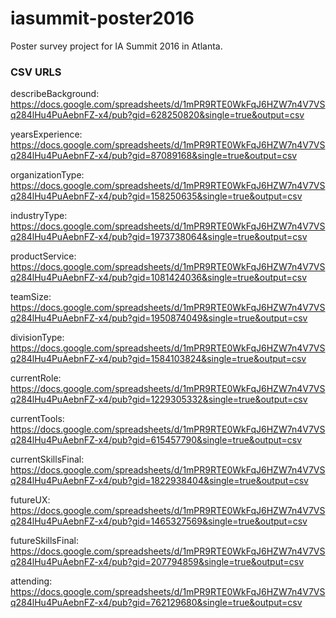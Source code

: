 # iasummit-poster2016

Poster survey project for IA Summit 2016 in Atlanta.

### CSV URLS
describeBackground:
https://docs.google.com/spreadsheets/d/1mPR9RTE0WkFqJ6HZW7n4V7VSq284lHu4PuAebnFZ-x4/pub?gid=628250820&single=true&output=csv

yearsExperience:
https://docs.google.com/spreadsheets/d/1mPR9RTE0WkFqJ6HZW7n4V7VSq284lHu4PuAebnFZ-x4/pub?gid=87089168&single=true&output=csv

organizationType:
https://docs.google.com/spreadsheets/d/1mPR9RTE0WkFqJ6HZW7n4V7VSq284lHu4PuAebnFZ-x4/pub?gid=158250635&single=true&output=csv

industryType:
https://docs.google.com/spreadsheets/d/1mPR9RTE0WkFqJ6HZW7n4V7VSq284lHu4PuAebnFZ-x4/pub?gid=1973738064&single=true&output=csv

productService:
https://docs.google.com/spreadsheets/d/1mPR9RTE0WkFqJ6HZW7n4V7VSq284lHu4PuAebnFZ-x4/pub?gid=1081424036&single=true&output=csv

teamSize:
https://docs.google.com/spreadsheets/d/1mPR9RTE0WkFqJ6HZW7n4V7VSq284lHu4PuAebnFZ-x4/pub?gid=1950874049&single=true&output=csv

divisionType:
https://docs.google.com/spreadsheets/d/1mPR9RTE0WkFqJ6HZW7n4V7VSq284lHu4PuAebnFZ-x4/pub?gid=1584103824&single=true&output=csv

currentRole:
https://docs.google.com/spreadsheets/d/1mPR9RTE0WkFqJ6HZW7n4V7VSq284lHu4PuAebnFZ-x4/pub?gid=1229305332&single=true&output=csv

currentTools:
https://docs.google.com/spreadsheets/d/1mPR9RTE0WkFqJ6HZW7n4V7VSq284lHu4PuAebnFZ-x4/pub?gid=615457790&single=true&output=csv

currentSkillsFinal:
https://docs.google.com/spreadsheets/d/1mPR9RTE0WkFqJ6HZW7n4V7VSq284lHu4PuAebnFZ-x4/pub?gid=1822938404&single=true&output=csv

futureUX:
https://docs.google.com/spreadsheets/d/1mPR9RTE0WkFqJ6HZW7n4V7VSq284lHu4PuAebnFZ-x4/pub?gid=1465327569&single=true&output=csv

futureSkillsFinal:
https://docs.google.com/spreadsheets/d/1mPR9RTE0WkFqJ6HZW7n4V7VSq284lHu4PuAebnFZ-x4/pub?gid=207794859&single=true&output=csv

attending:
https://docs.google.com/spreadsheets/d/1mPR9RTE0WkFqJ6HZW7n4V7VSq284lHu4PuAebnFZ-x4/pub?gid=762129680&single=true&output=csv
